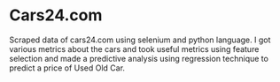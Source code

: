 # Cars24.com
Scraped data of cars24.com using selenium and python language. I got various metrics about the cars and took useful metrics using feature selection and made a predictive analysis using regression technique to predict a price of Used Old Car.
